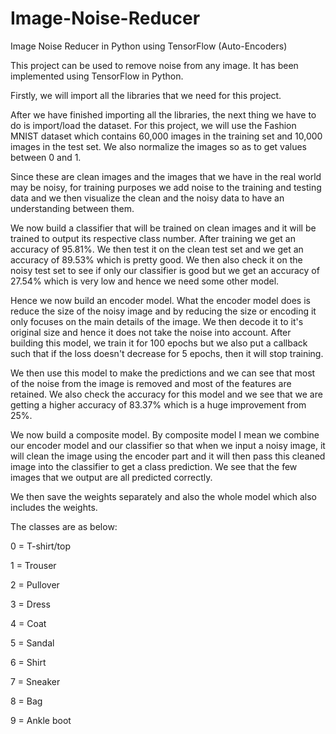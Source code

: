 # Image-Noise-Reducer
Image Noise Reducer in Python using TensorFlow (Auto-Encoders)

This project can be used to remove noise from any image. It has been implemented using TensorFlow in Python.

Firstly, we will import all the libraries that we need for this project.

After we have finished importing all the libraries, the next thing we have to do is import/load the dataset. For this project, we will use the Fashion MNIST dataset which contains 60,000 images in the training set and 10,000 images in the test set. We also normalize the images so as to get values between 0 and 1.

Since these are clean images and the images that we have in the real world may be noisy, for training purposes we add noise to the training and testing data and we then visualize the clean and the noisy data to have an understanding between them.

We now build a classifier that will be trained on clean images and it will be trained to output its respective class number. After training we get an accuracy of 95.81%. We then test it on the clean test set and we get an accuracy of 89.53% which is pretty good. We then also check it on the noisy test set to see if only our classifier is good but we get an accuracy of 27.54% which is very low and hence we need some other model.

Hence we now build an encoder model. What the encoder model does is reduce the size of the noisy image and by reducing the size or encoding it only focuses on the main details of the image. We then decode it to it's original size and hence it does not take the noise into account. After building this model, we train it for 100 epochs but we also put a callback such that if the loss doesn't decrease for 5 epochs, then it will stop training.

We then use this model to make the predictions and we can see that most of the noise from the image is removed and most of the features are retained. We also check the accuracy for this model and we see that we are getting a higher accuracy of 83.37% which is a huge improvement from 25%.

We now build a composite model. By composite model I mean we combine our encoder model and our classifier so that when we input a noisy image, it will clean the image using the encoder part and it will then pass this cleaned image into the classifier to get a class prediction. We see that the few images that we output are all predicted correctly.

We then save the weights separately and also the whole model which also includes the weights.

The classes are as below:

0 = T-shirt/top

1 = Trouser

2 = Pullover

3 = Dress

4 = Coat

5 = Sandal

6 = Shirt

7 = Sneaker

8 = Bag

9 = Ankle boot

